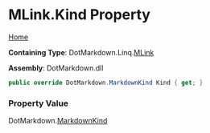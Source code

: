 # MLink\.Kind Property

[Home](../../../../README.md)

**Containing Type**: DotMarkdown\.Linq\.[MLink](../README.md)

**Assembly**: DotMarkdown\.dll

```csharp
public override DotMarkdown.MarkdownKind Kind { get; }
```

### Property Value

DotMarkdown\.[MarkdownKind](../../../MarkdownKind/README.md)


